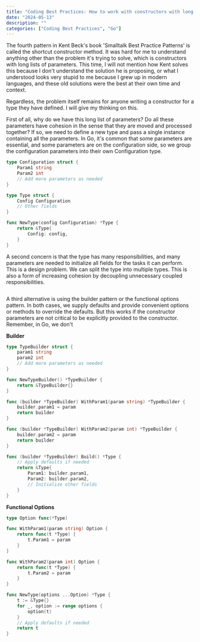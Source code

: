 ```yaml
---
title: "Coding Best Practices: How to work with constructors with long list of parameters"
date: "2024-05-13"
description: ""
categories: ["Coding Best Practices", "Go"]
---
```


The fourth pattern in Kent Beck's book 'Smalltalk Best Practice Patterns' is called the shortcut constructor method. It was hard for me to understand anything other than the problem it's trying to solve, which is constructors with long lists of parameters. This time, I will not mention how Kent solves this because I don't understand the solution he is proposing, or what I understood looks very stupid to me because I grew up in modern languages, and these old solutions were the best at their own time and context.

Regardless, the problem itself remains for anyone writing a constructor for a type they have defined. I will give my thinking on this.

First of all, why do we have this long list of parameters? Do all these parameters have cohesion in the sense that they are moved and processed together? If so, we need to define a new type and pass a single instance containing all the parameters. In Go, it's common that some parameters are essential, and some parameters are on the configuration side, so we group the configuration parameters into their own Configuration type.

```go
type Configuration struct {
    Param1 string
    Param2 int
    // Add more parameters as needed
}

type Type struct {
    Config Configuration
    // Other fields
}

func NewType(config Configuration) *Type {
    return &Type{
        Config: config,
    }
}

```

A second concern is that the type has many responsibilities, and many parameters are needed to initialize all fields for the tasks it can perform. This is a design problem. We can split the type into multiple types. This is also a form of increasing cohesion by decoupling unnecessary coupled responsibilities.

```go

```

A third alternative is using the builder pattern or the functional options pattern. In both cases, we supply defaults and provide convenient options or methods to override the defaults. But this works if the constructor parameters are not critical to be explicitly provided to the constructor. Remember, in Go, we don't

**Builder**

```go
type TypeBuilder struct {
    param1 string
    param2 int
    // Add more parameters as needed
}

func NewTypeBuilder() *TypeBuilder {
    return &TypeBuilder{}
}

func (builder *TypeBuilder) WithParam1(param string) *TypeBuilder {
    builder.param1 = param
    return builder
}

func (builder *TypeBuilder) WithParam2(param int) *TypeBuilder {
    builder.param2 = param
    return builder
}

func (builder *TypeBuilder) Build() *Type {
    // Apply defaults if needed
    return &Type{
        Param1: builder.param1,
        Param2: builder.param2,
        // Initialize other fields
    }
}
```

**Functional Options**

```go
type Option func(*Type)

func WithParam1(param string) Option {
    return func(t *Type) {
        t.Param1 = param
    }
}

func WithParam2(param int) Option {
    return func(t *Type) {
        t.Param2 = param
    }
}

func NewType(options ...Option) *Type {
    t := &Type{}
    for _, option := range options {
        option(t)
    }
    // Apply defaults if needed
    return t
}
```
